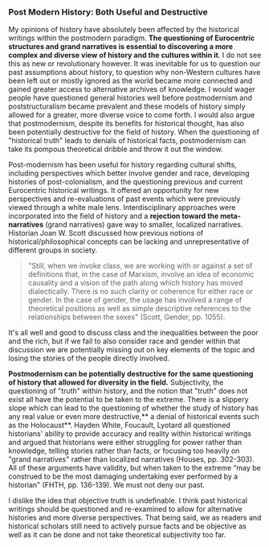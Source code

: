 ### Post Modern History: Both Useful and Destructive

My opinions of history have absolutely been affected by the historical writings within the postmodern paradigm. **The questioning of Eurocentric structures and grand narratives is essential to discovering a more complex and diverse view of history and the cultures within it**. I do not see this as new or revolutionary however. It was inevitable for us to question our past assumptions about history, to question why non-Western cultures have been left out or mostly ignored as the world became more connected and gained greater access to alternative archives of knowledge. I would wager people have questioned general histories well before postmodernism and poststructuralism became prevalent and these models of history simply allowed for a greater, more diverse voice to come forth. I would also argue that postmodernism, despite its benefits for historical thought, has also been potentially destructive for the field of history. When the questioning of "historical truth" leads to denials of historical facts, postmodernism can take its pompous theoretical dribble and throw it out the window.

Post-modernism has been useful for history regarding cultural shifts, including perspectives which better involve gender and race, developing histories of post-colonialism, and the questioning previous and current Eurocentric historical writings. It offered an opportunity for new perspectives and re-evaluations of past events which were previously viewed through a white male lens. Interdisciplinary approaches were incorporated into the field of history and a **rejection toward the meta-narratives** (grand narratives) gave way to smaller, localized narratives. Historian Joan W. Scott discussed how previous notions of historical/philosophical concepts can be lacking and unrepresentative of different groups in society.

  > "Still, when we invoke class, we are working with or against a set of definitions that, in the case of Marxism, involve an idea of economic causality and a vision of the path along which history has moved dialectically. There is no such clarity or coherence for either race or gender. In the case of gender, the usage has involved a range of theoretical positions as well as simple descriptive references to the relationships between the sexes" (Scott, Gender, pp. 1055).
  
  It's all well and good to discuss class and the inequalities between the poor and the rich, but if we fail to also consider race and gender within that discussion we are potentially missing out on key elements of the topic and losing the stories of the people directly involved.

**Postmodernism can be potentially destructive for the same questioning of history that allowed for diversity in the field.** Subjectivity, the questioning of "truth" within history, and the notion that "truth" does not exist all have the potential to be taken to the extreme. There is a slippery slope which can lead to the questioning of whether the study of history has any real value or even more destructive,** a denial of historical events such as the Holocaust**. Hayden White, Foucault, Lyotard all questioned historians' ability to provide accuracy and reality within historical writings and argued that historians were either struggling for power rather than knowledge, telling stories rather than facts, or focusing too heavily on "grand narratives" rather than localized narratives (Houses, pp. 302-303). All of these arguments have validity, but when taken to the extreme “may be construed to be the most damaging undertaking ever performed by a historian" (FHTH, pp. 136-139). We must not deny our past.

I dislike the idea that objective truth is undefinable. I think past historical writings should be questioned and re-examined to allow for alternative histories and more diverse perspectives. That being said, we as readers and historical scholars still need to actively pursue facts and be objective as well as it can be done and not take theoretical subjectivity too far. 

